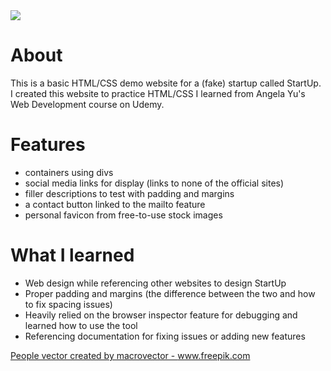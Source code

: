 <img src="images/StartUp.gif">

# About
This is a basic HTML/CSS demo website for a (fake) startup called StartUp. I created this website to practice HTML/CSS I learned from Angela Yu's Web Development course on Udemy.

# Features
- containers using divs
- social media links for display (links to none of the official sites)
- filler descriptions to test with padding and margins
- a contact button linked to the mailto feature
- personal favicon from free-to-use stock images

# What I learned
- Web design while referencing other websites to design StartUp
- Proper padding and margins (the difference between the two and how to fix spacing issues)
- Heavily relied on the browser inspector feature for debugging and learned how to use the tool
- Referencing documentation for fixing issues or adding new features

<a href="https://www.freepik.com/vectors/people">People vector created by macrovector - www.freepik.com</a>

